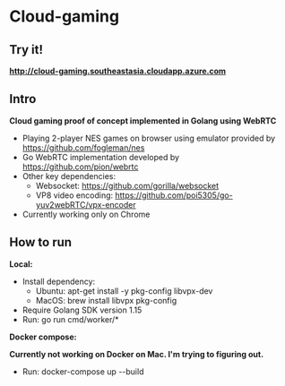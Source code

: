 # Cloud-gaming 

## Try it!
**http://cloud-gaming.southeastasia.cloudapp.azure.com**

## Intro
**Cloud gaming proof of concept implemented in Golang using WebRTC**
* Playing 2-player NES games on browser using emulator provided by https://github.com/fogleman/nes
* Go WebRTC implementation developed by https://github.com/pion/webrtc
* Other key dependencies:
    * Websocket: https://github.com/gorilla/websocket
    * VP8 video encoding: https://github.com/poi5305/go-yuv2webRTC/vpx-encoder
* Currently working only on Chrome

## How to run
**Local:**
* Install dependency:
    * Ubuntu: apt-get install -y pkg-config libvpx-dev
    * MacOS: brew install libvpx pkg-config 
* Require Golang SDK version 1.15
* Run: go run cmd/worker/*

**Docker compose:**

**Currently not working on Docker on Mac. I'm trying to figuring out.**
* Run: docker-compose up --build